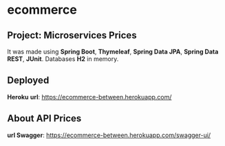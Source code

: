 # ecommerce

## Project: Microservices Prices

It was made using **Spring Boot**, **Thymeleaf**, **Spring Data JPA**, **Spring Data REST**, **JUnit**. Databases **H2** in memory.


## Deployed
**Heroku**
**url**: https://ecommerce-between.herokuapp.com/


## About API Prices

**url Swagger**: https://ecommerce-between.herokuapp.com/swagger-ui/
